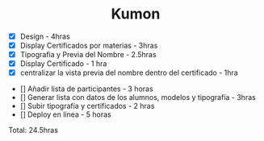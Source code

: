 <h1 align="center">
    Kumon
</h1>

- [X] Design - 4hras
- [X] Display Certificados por materias - 3hras
- [X] Tipografia y Previa del Nombre - 2.5hras
- [X] Display Certificado - 1 hra
- [X] centralizar la vista previa del nombre dentro del certificado - 1hra
- [] Añadir lista de participantes - 3 horas
- [] Generar lista con datos de los alumnos, modelos y tipografía - 3hras
- [] Subir tipografía y certificados - 2 hras
- [] Deploy en línea - 5 horas

Total: 24.5hras
